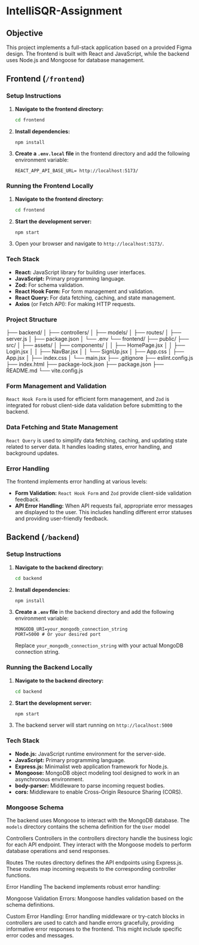 # IntelliSQR-Assignment




## Objective

This project implements a full-stack application based on a provided Figma design. The frontend is built with React and JavaScript, while the backend uses Node.js and Mongoose for database management.

## Frontend (`/frontend`)

### Setup Instructions

1.  **Navigate to the frontend directory:**
    ```bash
    cd frontend
    ```
2.  **Install dependencies:**
    ```bash
    npm install
    
    ```
3.  **Create a `.env.local` file** in the frontend directory and add the following environment variable:
    ```
    REACT_APP_API_BASE_URL= http://localhost:5173/
    ```

### Running the Frontend Locally

1.  **Navigate to the frontend directory:**
    ```bash
    cd frontend
    ```
2.  **Start the development server:**
    ```bash
    npm start
    
    ```
3.  Open your browser and navigate to ` http://localhost:5173/ `.

### Tech Stack

* **React:** JavaScript library for building user interfaces.
* **JavaScript:** Primary programming language.
* **Zod:** For schema validation.
* **React Hook Form:** For form management and validation.
* **React Query:** For data fetching, caching, and state management.
* **Axios** (or Fetch API): For making HTTP requests.


### Project Structure

├── backend/
│   ├── controllers/
│   ├── models/
│   ├── routes/
│   ├── server.js
│   ├── package.json
│   └── .env
└── frontend/
    ├── public/
    ├── src/
    │   ├── assets/
    │   ├── components/
    │   │   ├── HomePage.jsx
    │   │   ├── Login.jsx
    │   │   ├── NavBar.jsx
    │   │   └── SignUp.jsx
    │   ├── App.css
    │   ├── App.jsx
    │   ├── index.css
    │   └── main.jsx
    ├── .gitignore
    ├── eslint.config.js
    ├── index.html
    ├── package-lock.json
    ├── package.json
    ├── README.md
    └── vite.config.js


### Form Management and Validation

`React Hook Form` is used for efficient form management, and `Zod` is integrated for robust client-side data validation before submitting to the backend.

### Data Fetching and State Management

`React Query` is used to simplify data fetching, caching, and updating state related to server data. It handles loading states, error handling, and background updates.

### Error Handling

The frontend implements error handling at various levels:

* **Form Validation:** `React Hook Form` and `Zod` provide client-side validation feedback.
* **API Error Handling:** When API requests fail, appropriate error messages are displayed to the user. This includes handling different error statuses and providing user-friendly feedback.

## Backend (`/backend`)

### Setup Instructions

1.  **Navigate to the backend directory:**
    ```bash
    cd backend
    ```
2.  **Install dependencies:**
    ```bash
    npm install
    ```
3.  **Create a `.env` file** in the backend directory and add the following environment variable:
    ```
    MONGODB_URI=your_mongodb_connection_string
    PORT=5000 # Or your desired port
    ```
    Replace `your_mongodb_connection_string` with your actual MongoDB connection string.

### Running the Backend Locally

1.  **Navigate to the backend directory:**
    ```bash
    cd backend
    ```
2.  **Start the development server:**
    ```bash
    npm start
    ```
3.  The backend server will start running on `http://localhost:5000` 

### Tech Stack

* **Node.js:** JavaScript runtime environment for the server-side.
* **JavaScript:** Primary programming language.
* **Express.js:** Minimalist web application framework for Node.js.
* **Mongoose:** MongoDB object modeling tool designed to work in an asynchronous environment.
* **body-parser:** Middleware to parse incoming request bodies.
* **cors:** Middleware to enable Cross-Origin Resource Sharing (CORS).

### Mongoose Schema

The backend uses Mongoose to interact with the MongoDB database. The `models` directory contains the schema definition for the `User` model

Controllers
Controllers in the controllers directory handle the business logic for each API endpoint. They interact with the Mongoose models to perform database operations and send responses.

Routes
The routes directory defines the API endpoints using Express.js. These routes map incoming requests to the corresponding controller functions.

Error Handling
The backend implements robust error handling:

Mongoose Validation Errors: Mongoose handles validation based on the schema definitions.

Custom Error Handling: Error handling middleware or try-catch blocks in controllers are used to catch and handle errors gracefully, providing informative error responses to the frontend. This might include specific error codes and messages.





